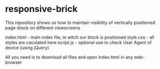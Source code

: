 # responsive-brick
This repository shows us how to maintain visibility of vertically positioned page-block on different viewscreens

index.html - main index file, in witch our block is positioned
style.css - all styles are caculated here
script.js - optional use to check User Agent of device (using jQuery)

All you need is to download all files and open index.html in any web-browser
